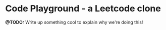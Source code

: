 # Code Playground - a Leetcode clone
**@TODO:** Write up something cool to explain why we're doing this!
